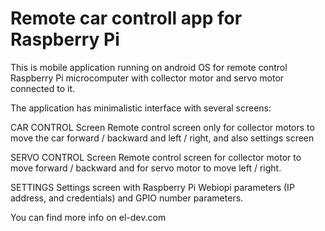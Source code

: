 # Remote car controll app for Raspberry Pi

This is mobile application running on android OS for remote control Raspberry Pi microcomputer with collector motor and servo motor connected to it. 

The application has minimalistic interface with several screens:

CAR CONTROL Screen
Remote control screen only for collector motors to move the car forward / backward and left / right, and also settings screen 

SERVO CONTROL Screen
Remote control screen for collector motor to move forward / backward and for servo motor to move left / right.

SETTINGS
Settings screen with Raspberry Pi Webiopi parameters (IP address, and credentials) and GPIO number parameters.

You can find more info on el-dev.com